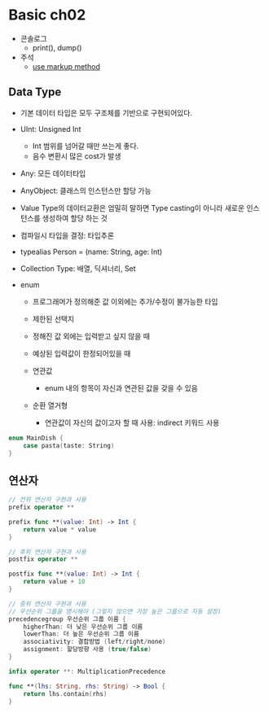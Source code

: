 # Basic ch02

- 콘솔로그
  - print\(\), dump\(\)
- 주석
  - [use markup method](https://developer.apple.com/library/content/documentation/Xcode/Reference/xcode_markup_formatting_ref/)

## Data Type
- 기본 데이터 타입은 모두 구조체를 기반으로 구현되어있다.
- UInt: Unsigned Int 
	- Int 범위를 넘어갈 때만 쓰는게 좋다. 
	- 음수 변환시 많은 cost가 발생
- Any: 모든 데이터타입
- AnyObject: 클래스의 인스턴스만 할당 가능

- Value Type의 데이터교환은 엄밀히 말하면 Type casting이 아니라 새로운 인스턴스를 생성하여 할당 하는 것
- 컴파일시 타입을 결정: 타입추론
- typealias Person = \(name: String, age: Int\)
- Collection Type: 배열, 딕셔너리, Set

- enum
	- 프로그래머가 정의해준 값 이외에는 추가/수정이 불가능한 타입
	- 제한된 선택지
	- 정해진 값 외에는 입력받고 싶지 않을 때
	- 예상된 입력값이 한정되어있을 때

	- 연관값
		- enum 내의 항목이 자신과 연관된 값을 갖을 수 있음
	- 순환 열거형
		- 연관값이 자신의 값이고자 할 때 사용: indirect 키워드 사용
	
```swift
enum MainDish {
    case pasta(taste: String)
}
```


## 연산자

```swift
// 전위 연산자 구현과 사용
prefix operator **

prefix func **(value: Int) -> Int {
    return value * value
}

// 후위 연산자 구현과 사용
postfix operator **

postfix func **(value: Int) -> Int {
    return value + 10
}

// 중위 연산자 구현과 사용
// 우선순위 그룹을 명시해야 (그렇지 않으면 가장 높은 그룹으로 자동 설정)
precedencegroup 우선순위 그룹 이름 {
    higherThan: 더 낮은 우선순위 그룹 이름
    lowerThan: 더 높은 우선순위 그룹 이름
    associativity: 결합방법 (left/right/none)
    assignment: 할당방향 사용 (true/false)
}

infix operator **: MultiplicationPrecedence

func **(lhs: String, rhs: String) -> Bool {
    return lhs.contain(rhs)
}
```